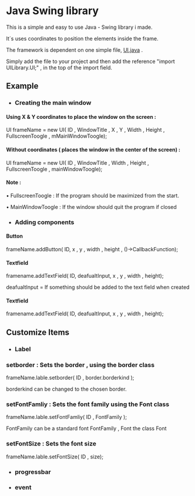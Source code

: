 # Java Swing library

This is a simple and easy to use Java - Swing library i made.

It´s uses coordinates to position the elements inside the frame.


The framework is dependent on one simple file,
[UI.java](https://github.com/Lakerolmaker/Java-Swing-library/blob/master/src/UILibrary/UI.java)
.

Simply add the file to your project and then add the reference "import UILibrary.UI;" ,
in the top of the import field.


## Example

* ### Creating the main window

#### Using X & Y coordinates to place the window on the screen :

UI frameName = new UI( ID , WindowTitle , X , Y , Width , Height , FullscreenToogle , mMainWindowToogle);


#### Without coordinates ( places the window in the center of the screen) :

UI frameName = new UI( ID , WindowTitle , Width , Height , FullscreenToogle , mainWindowToogle);


#### Note :
• FullscreenToogle : If the program should be maximized from the start.

• MainWindowToogle : If the window should quit the program if closed



* ### Adding components

#### Button

frameName.addButton( ID,  x ,  y , width , height , ()->CallbackFunction);

#### Textfield

framename.addTextField( ID,  deafualtInput,  x , y , width , height);

deafualtInput = If something should be added to the text field when created

#### Textfield

framename.addTextField( ID,  deafualtInput,  x , y , width , height);


## Customize Items


* ### Label

### setborder : Sets the border , using the border class

frameName.lable.setborder( ID ,  border.borderkind );

borderkind can be changed to the chosen border.


### setFontFamliy : Sets the font family using the Font class

frameName.lable.setFontFamliy( ID ,  FontFamily );

FontFamily can be a standard font FontFamily , Font the class Font


### setFontSize : Sets the font size

frameName.lable.setFontSize( ID , size);


* ### progressbar

* ### event
